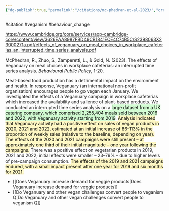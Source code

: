 ```yaml
---
{"dg-publish":true,"permalink":"/citations/mc-phedran-et-al-2023/","created":"2024-03-10T16:35:13.000+00:00","updated":"2025-09-28T23:47:47.229+01:00"}
---
```


#citation #veganism #behaviour_change 

https://www.cambridge.org/core/services/aop-cambridge-core/content/view/3626EAA8987FBD49CB1841ECE4C74B5C/S2398063X23000271a.pdf/effects_of_veganuary_on_meal_choices_in_workplace_cafeterias_an_interrupted_time_series_analysis.pdf

McPhedran, R., Zhuo, S., Zamperetti, L., & Gold, N. (2023). The effects of Veganuary on meal choices in workplace cafeterias: an interrupted time series analysis. _Behavioural Public Policy_, 1-20.

Meat-based food production has a detrimental impact on the environment and health. In response, Veganuary (an international non-profit organisation) encourages people to go vegan each January. We investigated the effects of a Veganuary campaign in workplace cafeterias which increased the availability and salience of plant-based products. We conducted an interrupted time series analysis on a <mark style="background: #BBFABBA6;">large dataset from a UK catering company, which comprised 2,255,404 meals sold between 2016 and 2022, with Veganuary activity starting from 2019</mark>. <mark style="background: #FFF3A3A6;">Analysis indicated that Veganuary activity had a positive effect on sales of vegan products in 2020, 2021 and 2022, estimated at an initial increase of 86–113% in the proportion of weekly sales (relative to the baseline, depending on year).</mark> <mark style="background: #FFF3A3A6;">The effects of the 2020 and 2021 campaigns were still present – at approximately one third of their initial magnitude – one year following the campaigns.</mark> There was a positive effect on vegetarian products in 2019, 2021 and 2022; initial effects were smaller – 23–79% – due to higher levels of pre-campaign consumption. <mark style="background: #FFF3A3A6;">The effects of the 2019 and 2021 campaigns endured, with a small impact present after one year for 2019 and six months for 2021.</mark>

- [[Does Veganuary increase demand for veggie products\|Does Veganuary increase demand for veggie products]]
- [[Do Veganuary and other vegan challenges convert people to veganism Q\|Do Veganuary and other vegan challenges convert people to veganism Q]]